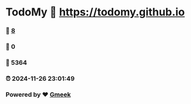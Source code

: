 # TodoMy :link: https://todomy.github.io 
### :page_facing_up: [8](https://todomy.github.io/tag.html) 
### :speech_balloon: 0 
### :hibiscus: 5364 
### :alarm_clock: 2024-11-26 23:01:49 
### Powered by :heart: [Gmeek](https://github.com/Meekdai/Gmeek)
